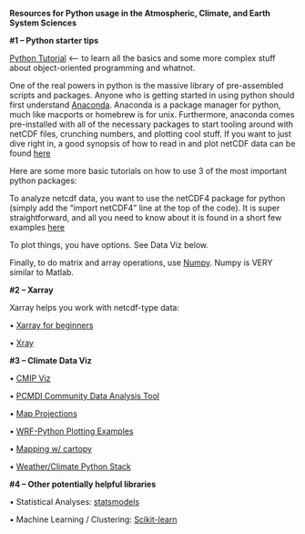 **Resources for Python usage in the Atmospheric, Climate, and Earth System Sciences**

**#1 – Python starter tips** 
 
[Python Tutorial](https://docs.python.org/3/tutorial/) <– to learn all the basics and some more complex stuff about object-oriented programming and whatnot.
 
One of the real powers in python is the massive library of pre-assembled scripts and packages. Anyone who is getting started in using python should first understand [Anaconda](https://conda.io/docs/user-guide/install/download.html). Anaconda is a package manager for python, much like macports or homebrew is for unix. Furthermore, anaconda comes pre-installed with all of the necessary packages to start tooling around with netCDF files, crunching numbers, and plotting cool stuff. If you want to just dive right in, a good synopsis of how to read in and plot netCDF data can be found [here](http://joehamman.com/2013/10/12/plotting-netCDF-data-with-Python/)
 
Here are some more basic tutorials on how to use 3 of the most important python packages:
 
To analyze netcdf data, you want to use the netCDF4 package for python (simply add the “import netCDF4” line at the top of the code). It is super straightforward, and all you need to know about it is found in a short few examples [here](http://aosc.umd.edu/~cmartin/python/examples/netcdf_example1.html) 
 
To plot things, you have options. See Data Viz below. 
 
Finally, to do matrix and array operations, use [Numpy](https://docs.scipy.org/doc/numpy-dev/user/quickstart.html). Numpy is VERY similar to Matlab. 
  
 
**#2 – Xarray**
 
Xarray helps you work with netcdf-type data: 

 •	[Xarray for beginners](https://towardsdatascience.com/handling-netcdf-files-using-xarray-for-absolute-beginners-111a8ab4463f)  

 •	[Xray](https://nbviewer.jupyter.org/github/nicolasfauchereau/metocean/blob/master/notebooks/xray.ipynb)
 


**#3 – Climate Data Viz**
 
• [CMIP Viz](https://carpentrieslab.github.io/python-aos-lesson/02-visualisation/index.html)       

• [PCMDI Community Data Analysis Tool](https://uvcdat.llnl.gov/index.html)

• [Map Projections](https://predictablynoisy.com/cartopy/tutorials/understanding_transform.html)  

• [WRF-Python Plotting Examples](https://wrf-python.readthedocs.io/en/latest/plot.html) 

• [Mapping w/ cartopy](https://scitools.org.uk/cartopy/docs/v0.15/matplotlib/advanced_plotting.html) 

• [Weather/Climate Python Stack](rhttps://drclimate.wordpress.com/2016/10/04/the-weatherclimate-python-stack/)

 
**#4 – Other potentially helpful libraries**

•	Statistical Analyses: [statsmodels](http://www.statsmodels.org/stable/index.html)

• Machine Learning / Clustering: [Scikit-learn](https://scikit-learn.org/stable/) 
 
